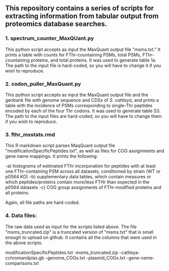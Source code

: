 ## This repository contains a series of scripts for extracting information from tabular output from proteomics database searches.  

### 1.  spectrum_counter_MaxQUant.py

This python script accepts as input the MaxQuant output file "msms.txt."  It prints a table with counts for FThr-countaining PSMs, total PSMs, FThr-countaining proteins, and total proteins.  It was used to generate table 1a.  The path to the input file is hard-coded, so you will have to change it if you wish to reproduce.

### 2.  codon_puller_MaxQuant.py

This python script accepts as input the MaxQuant output file and the genbank file with genome sequence and CDSs of *S. cattleya*, and prints a table with the incidence of PSMs corresponding to single-Thr peptides encoded by each of the four Thr codons.  It was used to generate table S3.   The path to the input files are hard-coded, so you will have to change them if you wish to reproduce.

### 3.  fthr_msstats.rmd

This R markdown script parses MaqQuant output file "modificationSpecificPeptides.txt", as well as files for COG assignments and gene name mappings. It prints the following:

-a) histograms of estimated FThr incorporation for peptides with at least one FThr-containing PSM across all datasets, conditioned by strain (WT or p0564 KO)
-b) supplementary data tables, which contain measures or which peptides/proteins contain more/less FTHr than expected in the p0564 datasets
-c) COG group assignments of FThr-modified proteins and all proteins.

Again, all file paths are hard-coded.

### 4.  Data files:

The raw data used as input for the scripts listed above.  The file "msms_truncated.zip" is a truncated version of "msms.txt" that is small enough to upload on github.  It contains all the columns that were used in the above scripts.

modificationSpecificPeptides.txt
-msms_truncated.zip
-cattleya-cchromandplas.gb
-genome_COGs.txt
-plasmid_COGs.txt
-gene-name-comparisons.txt
